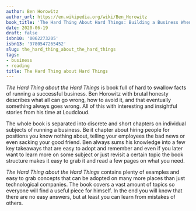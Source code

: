 ```yaml
---
author: Ben Horowitz
author_url: https://en.wikipedia.org/wiki/Ben_Horowitz
book_title: 'The Hard Thing About Hard Things: Building a Business When There Are No Easy Answers'
date: 2020-06-19
draft: false
isbn10: '0062273205'
isbn13: '9780547265452'
slug: the_hard_thing_about_the_hard_things
tags:
- business
- reading
title: The Hard Thing about Hard Things
---
```



_The Hard Thing about the Hard Things_ is book full of hard to swallow facts of running a successful business.
Ben Horowitz with brutal honesty describes what all can go wrong, how to avoid it, and that eventually
something always goes wrong. All of this with interesting and insightful stories from his time at Loudcloud.

The whole book is separated into discrete and short chapters on individual subjects of running a business.
Be it chapter about hiring people for positions you know nothing about, telling your employees the bad
news or even sacking your good friend. Ben always sums his knowledge into a few key takeaways that
are easy to adopt and remember and even if you later want to learn more on some subject or just
revisit a certain topic the book structure makes it easy to grab it and read a few pages on what you need.

_The Hard Thing about the Hard Things_ contains plenty of examples and easy to grab concepts
that can be adopted on many more places than just technological companies. The book covers
a vast amount of topics so everyone will find a useful piece for himself. In the end you will know
that there are no easy answers, but at least you can learn from mistakes of others.

